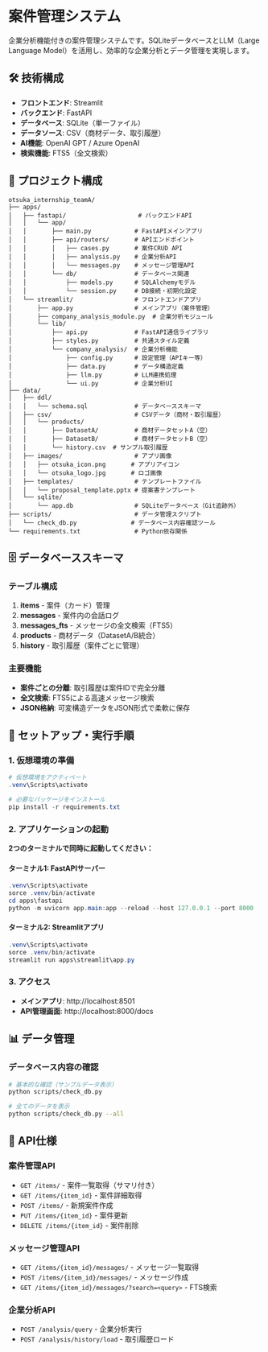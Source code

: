 # 案件管理システム

企業分析機能付きの案件管理システムです。SQLiteデータベースとLLM（Large Language Model）を活用し、効率的な企業分析とデータ管理を実現します。

## 🛠️ 技術構成

- **フロントエンド**: Streamlit
- **バックエンド**: FastAPI
- **データベース**: SQLite（単一ファイル）
- **データソース**: CSV（商材データ、取引履歴）
- **AI機能**: OpenAI GPT / Azure OpenAI
- **検索機能**: FTS5（全文検索）

## 📁 プロジェクト構成

```
otsuka_internship_teamA/
├── apps/
│   ├── fastapi/                    # バックエンドAPI
│   │   └── app/
│   │       ├── main.py            # FastAPIメインアプリ
│   │       ├── api/routers/       # APIエンドポイント
│   │       │   ├── cases.py       # 案件CRUD API
│   │       │   ├── analysis.py    # 企業分析API
│   │       │   └── messages.py    # メッセージ管理API
│   │       └── db/                # データベース関連
│   │           ├── models.py      # SQLAlchemyモデル
│   │           └── session.py     # DB接続・初期化設定
│   └── streamlit/                 # フロントエンドアプリ
│       ├── app.py                 # メインアプリ（案件管理）
│       ├── company_analysis_module.py  # 企業分析モジュール
│       └── lib/
│           ├── api.py             # FastAPI通信ライブラリ
│           ├── styles.py          # 共通スタイル定義
│           └── company_analysis/  # 企業分析機能
│               ├── config.py      # 設定管理（APIキー等）
│               ├── data.py        # データ構造定義
│               ├── llm.py         # LLM連携処理
│               └── ui.py          # 企業分析UI
├── data/
│   ├── ddl/
│   │   └── schema.sql             # データベーススキーマ
│   ├── csv/                       # CSVデータ（商材・取引履歴）
│   │   └── products/
│   │       ├── DatasetA/          # 商材データセットA（空）
│   │       ├── DatasetB/          # 商材データセットB（空）
│   │       └── history.csv  # サンプル取引履歴
│   ├── images/                    # アプリ画像
│   │   ├── otsuka_icon.png       # アプリアイコン
│   │   └── otsuka_logo.jpg       # ロゴ画像
│   ├── templates/                 # テンプレートファイル
│   │   └── proposal_template.pptx # 提案書テンプレート
│   └── sqlite/
│       └── app.db                 # SQLiteデータベース（Git追跡外）
├── scripts/                       # データ管理スクリプト
│   └── check_db.py               # データベース内容確認ツール
└── requirements.txt               # Python依存関係
```

## 🗄️ データベーススキーマ

### テーブル構成

1. **items** - 案件（カード）管理
2. **messages** - 案件内の会話ログ
3. **messages_fts** - メッセージの全文検索（FTS5）
4. **products** - 商材データ（DatasetA/B統合）
5. **history** - 取引履歴（案件ごとに管理）

### 主要機能

- **案件ごとの分離**: 取引履歴は案件IDで完全分離
- **全文検索**: FTS5による高速メッセージ検索
- **JSON格納**: 可変構造データをJSON形式で柔軟に保存

## 🚀 セットアップ・実行手順

### 1. 仮想環境の準備

```powershell
# 仮想環境をアクティベート
.venv\Scripts\activate

# 必要なパッケージをインストール
pip install -r requirements.txt
```

### 2. アプリケーションの起動

**2つのターミナルで同時に起動してください：**

#### ターミナル1: FastAPIサーバー
```powershell
.venv\Scripts\activate
sorce .venv/bin/activate
cd apps\fastapi
python -m uvicorn app.main:app --reload --host 127.0.0.1 --port 8000
```

#### ターミナル2: Streamlitアプリ
```powershell
.venv\Scripts\activate
sorce .venv/bin/activate
streamlit run apps\streamlit\app.py
```

### 3. アクセス

- **メインアプリ**: http://localhost:8501
- **API管理画面**: http://localhost:8000/docs

## 📊 データ管理

### データベース内容の確認

```bash
# 基本的な確認（サンプルデータ表示）
python scripts/check_db.py

# 全てのデータを表示
python scripts/check_db.py --all
```

## 🔧 API仕様

### 案件管理API

- `GET /items/` - 案件一覧取得（サマリ付き）
- `GET /items/{item_id}` - 案件詳細取得
- `POST /items/` - 新規案件作成
- `PUT /items/{item_id}` - 案件更新
- `DELETE /items/{item_id}` - 案件削除

### メッセージ管理API

- `GET /items/{item_id}/messages/` - メッセージ一覧取得
- `POST /items/{item_id}/messages/` - メッセージ作成
- `GET /items/{item_id}/messages/?search=<query>` - FTS検索

### 企業分析API

- `POST /analysis/query` - 企業分析実行
- `POST /analysis/history/load` - 取引履歴ロード